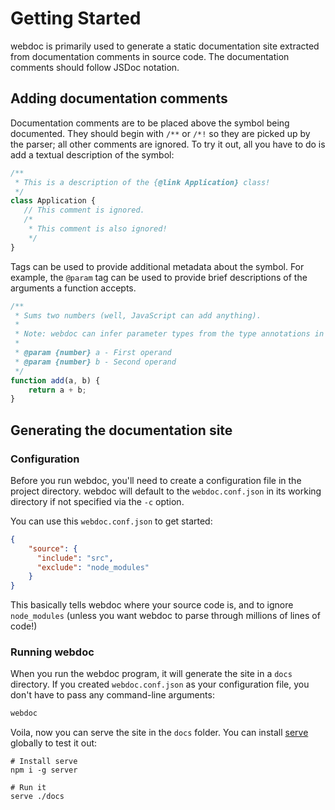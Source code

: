 # Getting Started

webdoc is primarily used to generate a static documentation site extracted from documentation comments in source code. The documentation comments should follow JSDoc notation.

## Adding documentation comments

Documentation comments are to be placed above the symbol being documented. They should begin with `/**` or `/*!` so they are picked up by the parser; all other comments are ignored. To try it out, all you have to do is add a textual description of the symbol:

```ts
/**
 * This is a description of the {@link Application} class!
 */
class Application {
   // This comment is ignored.
   /*
    * This comment is also ignored!
    */
}
```

Tags can be used to provide additional metadata about the symbol. For example, the `@param` tag can be used to provide brief descriptions of the arguments a function accepts.

```js
/**
 * Sums two numbers (well, JavaScript can add anything).
 * 
 * Note: webdoc can infer parameter types from the type annotations in TypeScript code!
 * 
 * @param {number} a - First operand
 * @param {number} b - Second operand
 */
function add(a, b) {
    return a + b;
}
```

## Generating the documentation site

### Configuration

Before you run webdoc, you'll need to create a configuration file in the project directory. webdoc will default to the `webdoc.conf.json` in its working directory if not specified via the `-c` option.

You can use this `webdoc.conf.json` to get started:

```json
{
    "source": {
      "include": "src",
      "exclude": "node_modules"
    }
}
```

This basically tells webdoc where your source code is, and to ignore `node_modules` (unless you want webdoc to parse through millions of lines of code!)

### Running webdoc

When you run the webdoc program, it will generate the site in a `docs` directory. If you created `webdoc.conf.json` as your configuration file, you don't have to pass any command-line arguments:

```bash
webdoc
```

Voila, now you can serve the site in the `docs` folder. You can install [serve](https://www.npmjs.com/package/serve) globally to test it out:

```
# Install serve
npm i -g server

# Run it
serve ./docs
```

